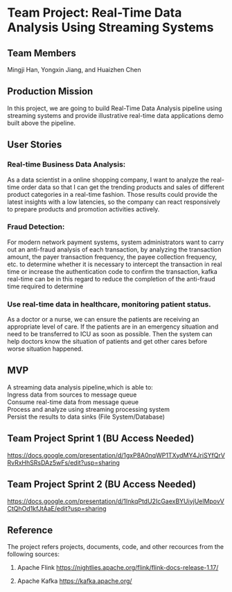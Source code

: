 # Team Project: Real-Time Data Analysis Using Streaming Systems


## Team Members

Mingji Han, Yongxin Jiang, and Huaizhen Chen

## Production Mission
In this project, we are going to build Real-Time Data Analysis pipeline using streaming systems
and provide illustrative real-time data applications demo built above the pipeline.

## User Stories
### Real-time Business Data Analysis: 
As a data scientist in a online shopping company, I want to analyze the real-time order data so that I can get the trending products and sales of different product categories in a real-time fashion. Those results could provide the latest insights with a low latencies, so the company can react responsively to prepare products and promotion activities actively.
### Fraud Detection:
For modern network payment systems, system administrators want to carry out an anti-fraud analysis of each transaction, by analyzing the transaction amount, the payer transaction frequency, the payee collection frequency, etc. to determine whether it is necessary to intercept the transaction in real time or increase the authentication code to confirm the transaction, kafka real-time can be in this regard to reduce the completion of the anti-fraud time required to determine
### Use real-time data in healthcare, monitoring patient status.
As a doctor or a nurse, we can ensure the patients are receiving an appropriate level of care. If the patients are in an emergency situation and need to be transferred to ICU as soon as possible. Then the system can help doctors know the situation of patients and get other cares before worse situation happened. 

## MVP

A streaming data analysis pipeline,which is able to:  
Ingress data from sources to message queue  
Consume real-time data from message queue  
Process and analyze using streaming processing system  
Persist the results to data sinks (File System/Database)  


## Team Project Sprint 1 (BU Access Needed)

https://docs.google.com/presentation/d/1gxP8A0nqWP1TXydMY4JriSYfQrVRvRxHhSRsDAz5wFs/edit?usp=sharing

## Team Project Sprint 2 (BU Access Needed)

https://docs.google.com/presentation/d/1InkqPtdU2IcGaexBYUiyjUelMpovVCtQhOd1kfJtAaE/edit?usp=sharing

## Reference

The project refers projects, documents, code, and other recources from the following sources:

1. Apache Flink https://nightlies.apache.org/flink/flink-docs-release-1.17/  

2. Apache Kafka https://kafka.apache.org/  

